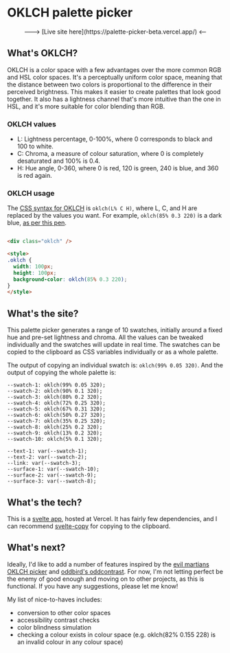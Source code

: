# OKLCH palette picker

<p align="center">
--->  [Live site here](https://palette-picker-beta.vercel.app/)  <--
</p>

## What's OKLCH?
OKLCH is a color space with a few advantages over the more common RGB and HSL color spaces. It's a perceptually uniform color space, meaning that the distance between two colors is proportional to the difference in their perceived brightness. This makes it easier to create palettes that look good together. It also has a lightness channel that's more intuitive than the one in HSL, and it's more suitable for color blending than RGB.

### OKLCH values

- L: Lightness percentage, 0-100%, where 0 corresponds to black and 100 to white.
- C: Chroma, a measure of colour saturation, where 0 is completely desaturated and 100% is 0.4.
- H: Hue angle, 0-360, where 0 is red, 120 is green, 240 is blue, and 360 is red again.

### OKLCH usage

The [CSS syntax for OKLCH](https://developer.mozilla.org/en-US/docs/Web/CSS/color_value/oklch#syntax) is `oklch(L% C H)`, where L, C, and H are replaced by the values you want. For example, `oklch(85% 0.3 220)` is a dark blue, [as per this pen](https://codepen.io/ccozens/pen/zYyzewW).

```html

<div class="oklch" />

<style>
.oklch {
  width: 100px;
  height: 100px;
  background-color: oklch(85% 0.3 220);
}
</style>
```
## What's the site?
This palette picker generates a range of 10 swatches, initially around a fixed hue and pre-set lightness and chroma. All the values can be tweaked individually and the swatches will update in real time. The swatches can be copied to the clipboard as CSS variables individually or as a whole palette.

The output of copying an individual swatch is: `oklch(99% 0.05 320)`.
And the output of copying the whole palette is:
```
--swatch-1: oklch(99% 0.05 320);
--swatch-2: oklch(90% 0.1 320);
--swatch-3: oklch(80% 0.2 320);
--swatch-4: oklch(72% 0.25 320);
--swatch-5: oklch(67% 0.31 320);
--swatch-6: oklch(50% 0.27 320);
--swatch-7: oklch(35% 0.25 320);
--swatch-8: oklch(25% 0.2 320);
--swatch-9: oklch(13% 0.2 320);
--swatch-10: oklch(5% 0.1 320);

--text-1: var(--swatch-1);
--text-2: var(--swatch-2);
--link: var(--swatch-3);
--surface-1: var(--swatch-10);
--surface-2: var(--swatch-9);
--surface-3: var(--swatch-8);
```

## What's the tech?
This is a [svelte app](https://svelte.dev/), hosted at Vercel. It has fairly few dependencies, and I can recommend [svelte-copy](https://www.npmjs.com/package/svelte-copy) for copying to the clipboard.

## What's next?
Ideally, I'd like to add a number of features inspired by the [evil martians OKLCH picker](https://oklch.com/) and [oddbird's oddcontrast](oddcontrast.com). For now, I'm not letting perfect be the enemy of good enough and moving on to other projects, as this is functional. If you have any suggestions, please let me know!

My list of nice-to-haves includes:
- conversion to other color spaces
- accessibility contrast checks
- color blindness simulation
- checking a colour exists in colour space (e.g. oklch(82% 0.155 228) is an invalid colour in any colour space)